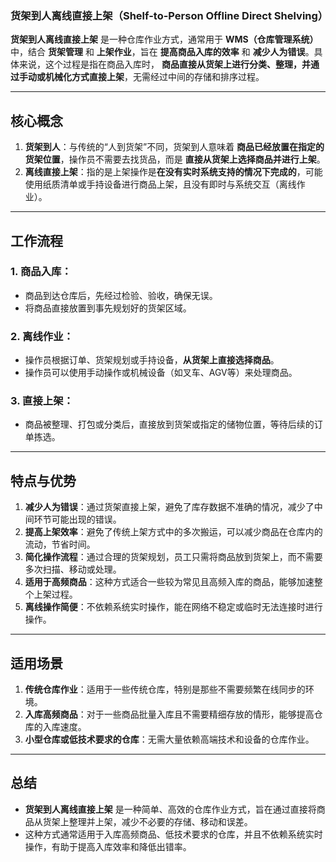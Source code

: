 ### **货架到人离线直接上架（Shelf-to-Person Offline Direct Shelving）**

**货架到人离线直接上架** 是一种仓库作业方式，通常用于 **WMS（仓库管理系统）** 中，结合 **货架管理** 和 **上架作业**，旨在 **提高商品入库的效率** 和 **减少人为错误**。具体来说，这个过程是指在商品入库时， **商品直接从货架上进行分类、整理，并通过手动或机械化方式直接上架**，无需经过中间的存储和排序过程。

---

## **核心概念**
1. **货架到人**：与传统的“人到货架”不同，货架到人意味着 **商品已经放置在指定的货架位置**，操作员不需要去找货品，而是 **直接从货架上选择商品并进行上架**。
2. **离线直接上架**：指的是上架操作是**在没有实时系统支持的情况下完成的**，可能使用纸质清单或手持设备进行商品上架，且没有即时与系统交互（离线作业）。

---

## **工作流程**
### **1. 商品入库：**
- 商品到达仓库后，先经过检验、验收，确保无误。
- 将商品直接放置到事先规划好的货架区域。

### **2. 离线作业：**
- 操作员根据订单、货架规划或手持设备，**从货架上直接选择商品**。
- 操作员可以使用手动操作或机械设备（如叉车、AGV等）来处理商品。

### **3. 直接上架：**
- 商品被整理、打包或分类后，直接放到货架或指定的储物位置，等待后续的订单拣选。

---

## **特点与优势**
1. **减少人为错误**：通过货架直接上架，避免了库存数据不准确的情况，减少了中间环节可能出现的错误。
2. **提高上架效率**：避免了传统上架方式中的多次搬运，可以减少商品在仓库内的流动，节省时间。
3. **简化操作流程**：通过合理的货架规划，员工只需将商品放到货架上，而不需要多次扫描、移动或处理。
4. **适用于高频商品**：这种方式适合一些较为常见且高频入库的商品，能够加速整个上架过程。
5. **离线操作简便**：不依赖系统实时操作，能在网络不稳定或临时无法连接时进行操作。

---

## **适用场景**
1. **传统仓库作业**：适用于一些传统仓库，特别是那些不需要频繁在线同步的环境。
2. **入库高频商品**：对于一些商品批量入库且不需要精细存放的情形，能够提高仓库的入库速度。
3. **小型仓库或低技术要求的仓库**：无需大量依赖高端技术和设备的仓库作业。

---

## **总结**
- **货架到人离线直接上架** 是一种简单、高效的仓库作业方式，旨在通过直接将商品从货架上整理并上架，减少不必要的存储、移动和误差。
- 这种方式通常适用于入库高频商品、低技术要求的仓库，并且不依赖系统实时操作，有助于提高入库效率和降低出错率。